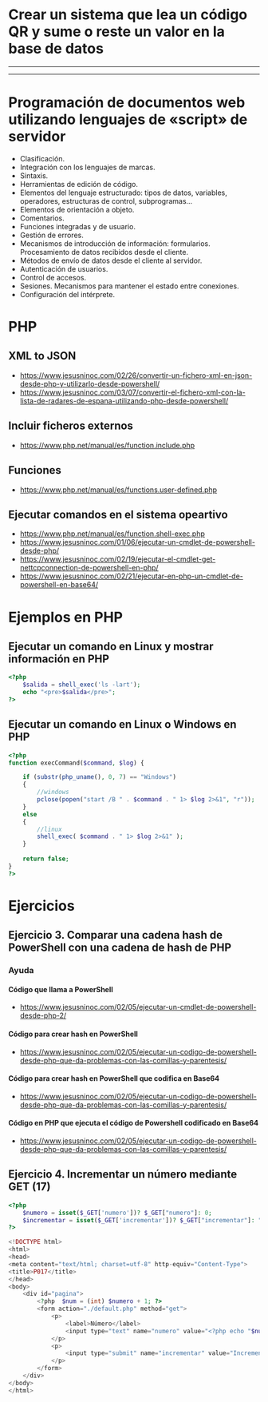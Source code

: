 # Crear un sistema que lea un código QR y sume o reste un valor en la base de datos

------------------
------------------

# Programación de documentos web utilizando lenguajes de «script» de servidor
- Clasificación.
- Integración con los lenguajes de marcas.
- Sintaxis.
- Herramientas de edición de código.
- Elementos del lenguaje estructurado: tipos de datos, variables, operadores, estructuras de control, subprogramas…
- Elementos de orientación a objeto.
- Comentarios.
- Funciones integradas y de usuario.
- Gestión de errores.
- Mecanismos de introducción de información: formularios. Procesamiento de datos recibidos desde el cliente.
- Métodos de envío de datos desde el cliente al servidor.
- Autenticación de usuarios.
- Control de accesos.
- Sesiones. Mecanismos para mantener el estado entre conexiones.
- Configuración del intérprete.

# PHP

## XML to JSON
* https://www.jesusninoc.com/02/26/convertir-un-fichero-xml-en-json-desde-php-y-utilizarlo-desde-powershell/
* https://www.jesusninoc.com/03/07/convertir-el-fichero-xml-con-la-lista-de-radares-de-espana-utilizando-php-desde-powershell/

## Incluir ficheros externos
* https://www.php.net/manual/es/function.include.php

## Funciones
* https://www.php.net/manual/es/functions.user-defined.php

## Ejecutar comandos en el sistema opeartivo
* https://www.php.net/manual/es/function.shell-exec.php
* https://www.jesusninoc.com/01/06/ejecutar-un-cmdlet-de-powershell-desde-php/
* https://www.jesusninoc.com/02/19/ejecutar-el-cmdlet-get-nettcpconnection-de-powershell-en-php/
* https://www.jesusninoc.com/02/21/ejecutar-en-php-un-cmdlet-de-powershell-en-base64/

# Ejemplos en PHP

## Ejecutar un comando en Linux y mostrar información en PHP

```PHP
<?php
	$salida = shell_exec('ls -lart');
	echo "<pre>$salida</pre>";
?>
```

## Ejecutar un comando en Linux o Windows en PHP

```PHP
<?php
function execCommand($command, $log) {

    if (substr(php_uname(), 0, 7) == "Windows")
    {
        //windows
        pclose(popen("start /B " . $command . " 1> $log 2>&1", "r"));
    }
    else
    {
        //linux
        shell_exec( $command . " 1> $log 2>&1" );
    }
   
    return false;
}
?>
```

# Ejercicios

## Ejercicio 3. Comparar una cadena hash de PowerShell con una cadena de hash de PHP
### Ayuda
#### Código que llama a PowerShell
* https://www.jesusninoc.com/02/05/ejecutar-un-cmdlet-de-powershell-desde-php-2/
#### Código para crear hash en PowerShell
* https://www.jesusninoc.com/02/05/ejecutar-un-codigo-de-powershell-desde-php-que-da-problemas-con-las-comillas-y-parentesis/
#### Código para crear hash en PowerShell que codifica en Base64
* https://www.jesusninoc.com/02/05/ejecutar-un-codigo-de-powershell-desde-php-que-da-problemas-con-las-comillas-y-parentesis/
#### Código en PHP que ejecuta el código de Powershell codificado en Base64
* https://www.jesusninoc.com/02/05/ejecutar-un-codigo-de-powershell-desde-php-que-da-problemas-con-las-comillas-y-parentesis/

## Ejercicio 4. Incrementar un número mediante GET (17)
```PHP
<?php
	$numero = isset($_GET['numero'])? $_GET["numero"]: 0;
	$incrementar = isset($_GET['incrementar'])? $_GET["incrementar"]: "";
?>

<!DOCTYPE html>
<html>
<head>
<meta content="text/html; charset=utf-8" http-equiv="Content-Type">
<title>P017</title>
</head>
<body>
	<div id="pagina">
		<?php  $num = (int) $numero + 1; ?>
		<form action="./default.php" method="get">
			<p>
				<label>Número</label>   
				<input type="text" name="numero" value="<?php echo "$num"; ?>" maxlength="5" readonly="readonly" />
			</p>
			<p>
				<input type="submit" name="incrementar" value="Incrementar un entero"/>
			</p>
		</form>
	</div>
</body>
</html>
```
